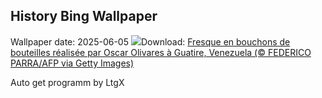 ## History Bing Wallpaper
Wallpaper date: 2025-06-05
![](https://www.bing.com/th?id=OHR.OlivaresMural_FR-FR6395710668_UHD.jpg&w=1000)Download: [Fresque en bouchons de bouteilles réalisée par Oscar Olivares à Guatire, Venezuela (© FEDERICO PARRA/AFP via Getty Images)](https://www.bing.com/th?id=OHR.OlivaresMural_FR-FR6395710668_UHD.jpg)

Auto get programm by LtgX
